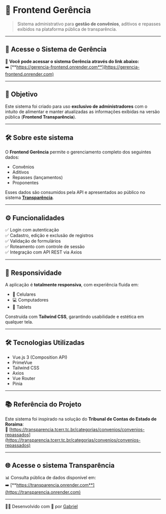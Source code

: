 # 🚀 Frontend Gerência

> Sistema administrativo para **gestão de convênios**, aditivos e repasses exibidos na plataforma pública de transparência.

---

## 🔐 Acesse o Sistema de Gerência

📌 **Você pode acessar o sistema Gerência através do link abaixo:**  
➡️ [**https://gerencia-frontend.onrender.com**](https://gerencia-frontend.onrender.com)

---

## 🎯 Objetivo

Este sistema foi criado para uso **exclusivo de administradores** com o intuito de alimentar e manter atualizadas as informações exibidas na versão pública (**Frontend Transparência**).

---

## 🛠️ Sobre este sistema

O **Frontend Gerência** permite o gerenciamento completo dos seguintes dados:

- Convênios
- Aditivos
- Repasses (lançamentos)
- Proponentes

Esses dados são consumidos pela API e apresentados ao público no sistema [**Transparência**](https://transparencia.onrender.com).

---

## ⚙️ Funcionalidades

✅ Login com autenticação  
✅ Cadastro, edição e exclusão de registros  
✅ Validação de formulários  
✅ Roteamento com controle de sessão  
✅ Integração com API REST via Axios

---

## 📱 Responsividade

A aplicação é **totalmente responsiva**, com experiência fluida em:

- 📱 Celulares
- 💻 Computadores
- 📲 Tablets

Construída com **Tailwind CSS**, garantindo usabilidade e estética em qualquer tela.

---

## 🛠️ Tecnologias Utilizadas

- Vue.js 3 (Composition API)
- PrimeVue
- Tailwind CSS
- Axios
- Vue Router
- Pinia

---

## 📚 Referência do Projeto

Este sistema foi inspirado na solução do **Tribunal de Contas do Estado de Roraima**:  
🔗 [https://transparencia.tcerr.tc.br/categorias/convenios/convenios-repassados](https://transparencia.tcerr.tc.br/categorias/convenios/convenios-repassados)

---

## 🌐 Acesse o sistema Transparência

📊 Consulta pública de dados disponível em:  
➡️ [**https://transparencia.onrender.com**](https://transparencia.onrender.com)

---

👨‍💻 Desenvolvido com 💙 por [Gabriel](https://www.linkedin.com/in/gabrieljauneribera/)
